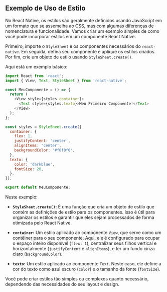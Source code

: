 ## Exemplo de Uso de Estilo

No React Native, os estilos são geralmente definidos usando JavaScript em um formato que se assemelha ao CSS, mas com algumas diferenças de nomenclatura e funcionalidade. Vamos criar um exemplo simples de como você pode incorporar estilos em um componente React Native.

Primeiro, importe o `StyleSheet` e os componentes necessários do `react-native`. Em seguida, defina seu componente e aplique os estilos criados. Por fim, crie um objeto de estilo usando `StyleSheet.create()`.

Aqui está um exemplo básico:

```javascript
import React from 'react';
import { View, Text, StyleSheet } from 'react-native';

const MeuComponente = () => {
  return (
    <View style={styles.container}>
      <Text style={styles.texto}>Meu Primeiro Componente!</Text>
    </View>
  );
};

const styles = StyleSheet.create({
  container: {
    flex: 1,
    justifyContent: 'center',
    alignItems: 'center',
    backgroundColor: '#f0f0f0',
  },
  texto: {
    color: 'darkblue',
    fontSize: 20,
  },
});

export default MeuComponente;
```

Neste exemplo:

- **`StyleSheet.create()`:** É uma função que cria um objeto de estilo que contém as definições de estilo para os componentes. Isso é útil para organizar os estilos e garantir que eles sejam processados de forma otimizada pelo React Native.

- **`container`:** Um estilo aplicado ao componente `View`, que serve como um contêiner para o seu componente. Aqui, ele é configurado para ocupar o espaço inteiro disponível (`flex: 1`), centralizar seus filhos vertical e horizontalmente (`justifyContent` e `alignItems`), e ter um fundo cinza claro (`backgroundColor`).

- **`texto`:** Um estilo aplicado ao componente `Text`. Neste caso, ele define a cor do texto como azul escuro (`color`) e o tamanho da fonte (`fontSize`).

Você pode criar estilos tão simples ou complexos quanto necessário, dependendo das necessidades do seu layout e design.